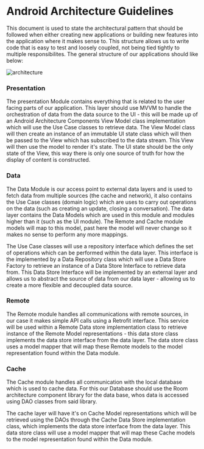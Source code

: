 # Android Architecture Guidelines

This document is used to state the architectural pattern that should be followed when either creating new applications or building new features into the application where it makes sense to. This structure allows us to write code that is easy to test and loosely coupled, not being tied tightly to multiple responsibilites. The general structure of our applications should like below:

![architecture](https://github.com/bufferapp/README/tree/master/teams/mobile/Android/art/arch.png?raw=true)

### Presentation

The presentation Module contains everything that is related to the user facing parts of our application. This layer should use MVVM to handle the orchestration of data from the data source to the UI - this will be made up of an Android Architecture Components View Model class implementation which will use the Use Case classes to retrieve data. The View Model class will then create an instance of an immutable UI state class which will then be passed to the View which has subscribed to the data stream. This View will then use the model to render it's state. The UI state should be the only state of the View, this way there is only one source of truth for how the display of content is constructed.

### Data

The Data Module is our access point to external data layers and is used to fetch data from multiple sources (the cache and network), it also contains the Use Case classes (domain logic) which are uses to carry out operations on the data (such as creating an update, closing a conversation). The data layer contains the Data Models which are used in this module and modules higher than it (such as the UI module). The Remote and Cache module models will map to this model, past here the model will never change so it makes no sense to perform any more mappings.

The Use Case classes will use a repository interface which defines the set of operations which can be performed within the data layer. This interface is the implemented by a Data Repository class which will use a Data Store Factory to retrieve an instance of a Data Store Interface to retrieve data from. This Data Store Interface will be implemented by an external layer and allows us to abstract the source of data from our data layer - allowing us to create a more flexible and decoupled data source.

### Remote

The Remote module handles all communications with remote sources, in our case it makes simple API calls using a Retrofit interface. This service will be used within a Remote Data store implementation class to retrieve instance of the Remote Model representations - this data store class implements the data store interface from the data layer. The data store class uses a model mapper that will map these Remote models to the model representation found within the Data module.

### Cache

The Cache module handles all communication with the local database which is used to cache data. For this our Database should use the Room architecture component library for the data base, whos data is accessed using DAO classes from said library. 

The cache layer will have it's on Cache Model representations which will be retrieved using the DAOs through the Cache Data Store implementation class, which implements the data store interface from the data layer. This data store class will use a model mapper that will map these Cache models to the model representation found within the Data module.
